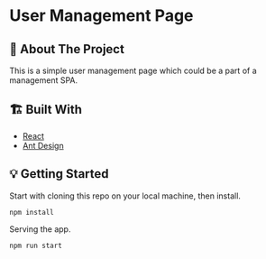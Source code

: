 # User Management Page

## 📖 About The Project

This is a simple user management page which could be a part of a management SPA.

## 🏗️ Built With

- [React](https://reactjs.org/)
- [Ant Design](https://ant.design/)

## 💡 Getting Started

Start with cloning this repo on your local machine, then install.

```
npm install
```

Serving the app.

```
npm run start
```
